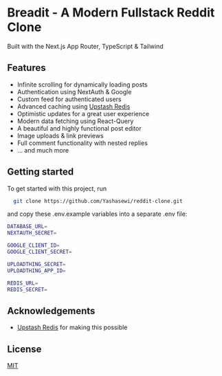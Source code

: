 # Breadit - A Modern Fullstack Reddit Clone

Built with the Next.js App Router, TypeScript & Tailwind

## Features

-   Infinite scrolling for dynamically loading posts
-   Authentication using NextAuth & Google
-   Custom feed for authenticated users
-   Advanced caching using [Upstash Redis](https://upstash.com/)
-   Optimistic updates for a great user experience
-   Modern data fetching using React-Query
-   A beautiful and highly functional post editor
-   Image uploads & link previews
-   Full comment functionality with nested replies
-   ... and much more

## Getting started

To get started with this project, run

```bash
  git clone https://github.com/Yashasewi/reddit-clone.git
```

and copy these .env.example variables into a separate .env file:

```bash
DATABASE_URL=
NEXTAUTH_SECRET=

GOOGLE_CLIENT_ID=
GOOGLE_CLIENT_SECRET=

UPLOADTHING_SECRET=
UPLOADTHING_APP_ID=

REDIS_URL=
REDIS_SECRET=
```

## Acknowledgements

-   [Upstash Redis](https://upstash.com/) for making this possible

## License

[MIT](https://choosealicense.com/licenses/mit/)
